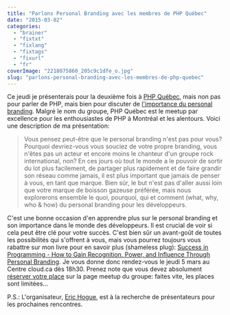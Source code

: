 ```yaml
---
title: "Parlons Personal Branding avec les membres de PHP Québec"
date: "2015-03-02"
categories: 
  - "brainer"
  - "fixtxt"
  - "fixlang"
  - "fixtags"
  - "fixurl"
  - "fr"
coverImage: "2218075860_205c9c1dfe_o.jpg"
slug: "parlons-personal-branding-avec-les-membres-de-php-quebec"
---
```


Ce jeudi je présenterais pour la deuxième fois à [PHP Québec](https://www.meetup.com/PHPQuebec/ "Site web de PHP Québec"), mais non pas pour parler de PHP, mais bien pour discuter de [l'importance du personal branding](https://www.meetup.com/PHPQuebec/events/220466456/ "Rencontre PHP Québec Mars 2015 - Le personal branding, plus important que jamais"). Malgré le nom du groupe, PHP Québec est le meetup par excellence pour les enthousiastes de PHP à Montréal et les alentours. Voici une description de ma présentation:

> Vous pensez peut-être que le personal branding n'est pas pour vous? Pourquoi devriez-vous vous souciez de votre propre branding, vous n'êtes pas un acteur et encore moins le chanteur d'un groupe rock international, non? En ces jours où tout le monde a le pouvoir de sortir du lot plus facilement, de partager plus rapidement et de faire grandir son réseau comme jamais, il est plus important que jamais de penser à vous, en tant que marque. Bien sûr, le but n'est pas d'aller aussi loin que votre marque de boisson gazeuse préférée, mais nous explorerons ensemble le quoi, pourquoi, qui et comment (what, why, who & how) du personal branding pour les développeurs.

C'est une bonne occasion d'en apprendre plus sur le personal branding et son importance dans le monde des développeurs. Il est crucial de voir si cela peut être clé pour votre succès. C'est bien sûr un avant-goût de toutes les possibilités qui s'offrent à vous, mais vous pourrez toujours vous rabattre sur mon livre pour en savoir plus (shameless plug): [Success in Programming - How to Gain Recognition, Power, and Influence Through Personal Branding](https://www.amazon.ca/Success-Programming-Recognition-Influence-Personal/dp/1484200020/ "Success in Programming - How to Gain Recognition, Power, and Influence Through Personal Branding book on Amazon"). Je vous donne donc rendez-vous le jeudi 5 mars au Centre cloud.ca dès 18h30. Prenez note que vous devez absolument [réserver votre place](https://www.meetup.com/PHPQuebec/events/220466456/ "Rencontre PHP Québec Mars 2015 - Le personal branding, plus important que jamais") sur la page meetup du groupe: faites vite, les places sont limitées...

P.S.: L'organisateur, [Eric Hogue](https://www.linkedin.com/in/ehogue "Profile LinkedIn d'Eric Hogue"), est à la recherche de présentateurs pour les prochaines rencontres.
